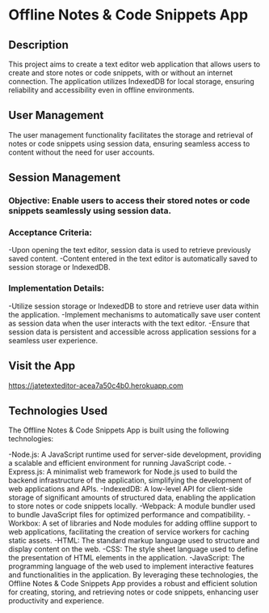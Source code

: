 # Offline Notes & Code Snippets App
## Description
This project aims to create a text editor web application that allows users to create and store notes or code snippets, with or without an internet connection. The application utilizes IndexedDB for local storage, ensuring reliability and accessibility even in offline environments.


## User Management
The user management functionality facilitates the storage and retrieval of notes or code snippets using session data, ensuring seamless access to content without the need for user accounts.

## Session Management
### Objective: Enable users to access their stored notes or code snippets seamlessly using session data.
### Acceptance Criteria: 
-Upon opening the text editor, session data is used to retrieve previously saved content. 
-Content entered in the text editor is automatically saved to session storage or IndexedDB.
### Implementation Details:
-Utilize session storage or IndexedDB to store and retrieve user data within the application.
-Implement mechanisms to automatically save user content as session data when the user interacts with the text editor.
-Ensure that session data is persistent and accessible across application sessions for a seamless user experience.

## Visit the App
https://jatetexteditor-acea7a50c4b0.herokuapp.com

## Technologies Used
The Offline Notes & Code Snippets App is built using the following technologies:

-Node.js: A JavaScript runtime used for server-side development, providing a scalable and efficient environment for running JavaScript code.
-Express.js: A minimalist web framework for Node.js used to build the backend infrastructure of the application, simplifying the development of web applications and APIs.
-IndexedDB: A low-level API for client-side storage of significant amounts of structured data, enabling the application to store notes or code snippets locally.
-Webpack: A module bundler used to bundle JavaScript files for optimized performance and compatibility.
-Workbox: A set of libraries and Node modules for adding offline support to web applications, facilitating the creation of service workers for caching static assets.
-HTML: The standard markup language used to structure and display content on the web.
-CSS: The style sheet language used to define the presentation of HTML elements in the application.
-JavaScript: The programming language of the web used to implement interactive features and functionalities in the application.
By leveraging these technologies, the Offline Notes & Code Snippets App provides a robust and efficient solution for creating, storing, and retrieving notes or code snippets, enhancing user productivity and experience.
